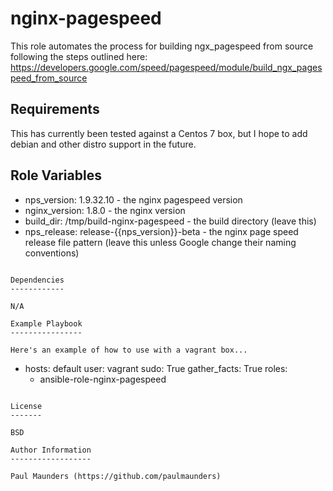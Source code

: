 nginx-pagespeed
=========

This role automates the process for building ngx_pagespeed from source following the steps outlined here: https://developers.google.com/speed/pagespeed/module/build_ngx_pagespeed_from_source

Requirements
------------

This has currently been tested against a Centos 7 box, but I hope to add debian and other distro support in the future.

Role Variables
--------------

* nps_version: 1.9.32.10 - the nginx pagespeed version
* nginx_version: 1.8.0 - the nginx version
* build_dir: /tmp/build-nginx-pagespeed - the build directory (leave this)
* nps_release: release-{{nps_version}}-beta - the nginx page speed release file pattern (leave this unless Google change their naming conventions) 
```

Dependencies
------------

N/A

Example Playbook
----------------

Here's an example of how to use with a vagrant box...

```
- hosts: default
  user: vagrant
  sudo: True
  gather_facts: True
  roles:
    - ansible-role-nginx-pagespeed
```

License
-------

BSD

Author Information
------------------

Paul Maunders (https://github.com/paulmaunders)
